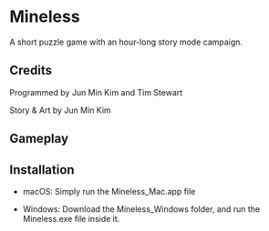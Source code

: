 # Mineless
A short puzzle game with an hour-long story mode campaign.

## Credits
Programmed by Jun Min Kim and Tim Stewart

Story & Art by Jun Min Kim

## Gameplay

## Installation
- macOS:
Simply run the Mineless_Mac.app file


- Windows: 
Download the Mineless_Windows folder, and run the Mineless.exe file inside it.

